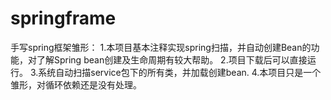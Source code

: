 # springframe
手写spring框架雏形：
1.本项目基本注释实现spring扫描，并自动创建Bean的功能，对了解Spring bean创建及生命周期有较大帮助。
2.项目下载后可以直接运行。
3.系统自动扫描service包下的所有类，并加载创建bean.
4.本项目只是一个雏形，对循环依赖还是没有处理。
